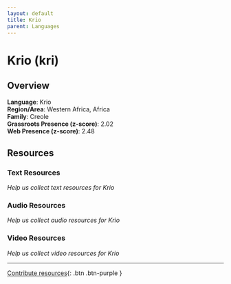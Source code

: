 ```yaml
---
layout: default
title: Krio
parent: Languages
---
```


# Krio (kri)

## Overview

**Language**: Krio  
**Region/Area**: Western Africa, Africa  
**Family**: Creole  
**Grassroots Presence (z-score)**: 2.02  
**Web Presence (z-score)**: 2.48  

## Resources

### Text Resources
*Help us collect text resources for Krio*

### Audio Resources
*Help us collect audio resources for Krio*

### Video Resources
*Help us collect video resources for Krio*

---

[Contribute resources](https://forms.office.com/e/1SfLJx3u1r){: .btn .btn-purple }
